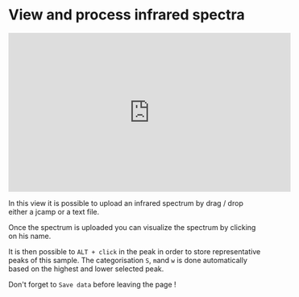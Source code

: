 # View and process infrared spectra

<iframe width="560" height="315" src="https://www.youtube.com/embed/7iLuVpt5IXc" title="YouTube video player" frameborder="0" allow="accelerometer; autoplay; clipboard-write; encrypted-media; gyroscope; picture-in-picture" allowfullscreen></iframe>

In this view it is possible to upload an infrared spectrum by drag / drop either a jcamp or a text file.

Once the spectrum is uploaded you can visualize the spectrum by clicking on his name.

It is then possible to `ALT + click` in the peak in order to store representative peaks of this sample. The categorisation `S`, `m`and `w` is done automatically based on the highest and lower selected peak.

Don't forget to `Save data` before leaving the page !
